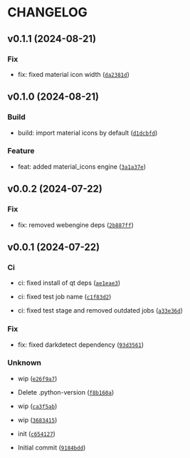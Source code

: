 # CHANGELOG

## v0.1.1 (2024-08-21)

### Fix

* fix: fixed material icon width ([`da2381d`](https://gitlab.psi.ch/bec/bec_qthemes/-/commit/da2381d8abaa40e7aedf2f9b9c2d94b6a1625ab7))

## v0.1.0 (2024-08-21)

### Build

* build: import material icons by default ([`d1dcbfd`](https://gitlab.psi.ch/bec/bec_qthemes/-/commit/d1dcbfdd48fc4f67d69d17cf12f6e084df26cf90))

### Feature

* feat: added material_icons engine ([`3a1a37e`](https://gitlab.psi.ch/bec/bec_qthemes/-/commit/3a1a37e241a7f32e0ab209c7ce2ffc18160ed9f6))

## v0.0.2 (2024-07-22)

### Fix

* fix: removed webengine deps ([`2b887ff`](https://gitlab.psi.ch/bec/bec_qthemes/-/commit/2b887ffabc6932ffc3b8518ba065223f828c2f88))

## v0.0.1 (2024-07-22)

### Ci

* ci: fixed install of qt deps ([`ae1eae3`](https://gitlab.psi.ch/bec/bec_qthemes/-/commit/ae1eae360cf23e95d81e91fb54b73ca659291d33))

* ci: fixed test job name ([`c1f83d2`](https://gitlab.psi.ch/bec/bec_qthemes/-/commit/c1f83d242e585e6be1aef7fdaf660fd3bb2fc38e))

* ci: fixed test stage and removed outdated jobs ([`a33e36d`](https://gitlab.psi.ch/bec/bec_qthemes/-/commit/a33e36d660501a4ac785762839872f19d44bd756))

### Fix

* fix: fixed darkdetect dependency ([`93d3561`](https://gitlab.psi.ch/bec/bec_qthemes/-/commit/93d35616b6fc4198edc9c5de57e8c7272ecac454))

### Unknown

* wip ([`e26f9a7`](https://gitlab.psi.ch/bec/bec_qthemes/-/commit/e26f9a7018d081eda25e0ca874afd2747a420ae7))

* Delete .python-version ([`f8b160a`](https://gitlab.psi.ch/bec/bec_qthemes/-/commit/f8b160a5a19ec28360d16980eb2c17d6c219a95a))

* wip ([`ca3f5ab`](https://gitlab.psi.ch/bec/bec_qthemes/-/commit/ca3f5abe631739357f91b0040a970a5781347956))

* wip ([`3683415`](https://gitlab.psi.ch/bec/bec_qthemes/-/commit/3683415238f9d928eacc11713c2658f642cf5ba9))

* init ([`c654127`](https://gitlab.psi.ch/bec/bec_qthemes/-/commit/c6541276953684d529bc97f91362f0b4c3a20481))

* Initial commit ([`9184bdd`](https://gitlab.psi.ch/bec/bec_qthemes/-/commit/9184bdde0f76e0a8af7806e266ea4643414f22f2))
